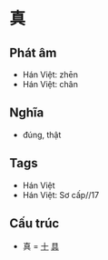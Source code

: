 # 真

## Phát âm
* Hán Việt: zhēn
* Hán Việt: chân

## Nghĩa
* đúng, thật

## Tags
* Hán Việt
* Hán Việt: Sơ cấp//17

## Cấu trúc
* 真 = [十](十.md) [具](具.md)

<script>window.HANZI_FIELD='真';</script>